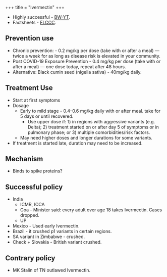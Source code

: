 +++
title = "Ivermectin"
+++

- Highly successful - [BW-YT](https://youtu.be/Tn_b4NRTB6k?t=4134).
- Factsheets - [FLCCC](https://covid19criticalcare.com/guide-for-this-website/take-action-and-share-the-infos-with-your-doctor/).

## Prevention use
- Chronic prevention: - 0.2 mg/kg per dose (take with or after a meal) — twice a week for as long as disease risk is elevated in  your community.
- Post COVID-19 Exposure Prevention - 0.4 mg/kg per dose (take with or after a meal) — one dose today, repeat after 48 hours.
- Alternative: Black cumin seed (nigella sativa) - 40mg/kg daily.

## Treatment Use
- Start at first symptoms
- Dosage
  - Early to mild stage - 0.4–0.6 mg/kg daily with or after meal. take for 5 days or until recovered.
    - Use upper dose if: 1) in regions with aggressive variants (e.g. Delta); 2) treatment started on or after
      day 5 of symptoms or in pulmonary phase; or 3) multiple comorbidities/risk factors.
  - May need higher doses and longer durations for some variants.
- If treatment is started late, duration may need to be increased.

## Mechanism
- Binds to spike proteins?

## Successful policy
- India
    - ICMR, ICCA
    - Goa - Minister said: every adult over age 18 takes Ivermectin. Cases dropped.
    - UP
- Mexico - Used early Ivermectin. 
- Brazil - it crushed p1 variants in certain regions.
- SA variant in Zimbabwe - crushed.
- Check + Slovakia - British variant crushed.

## Contrary policy
- MK Stalin of TN outlawed Ivermectin.